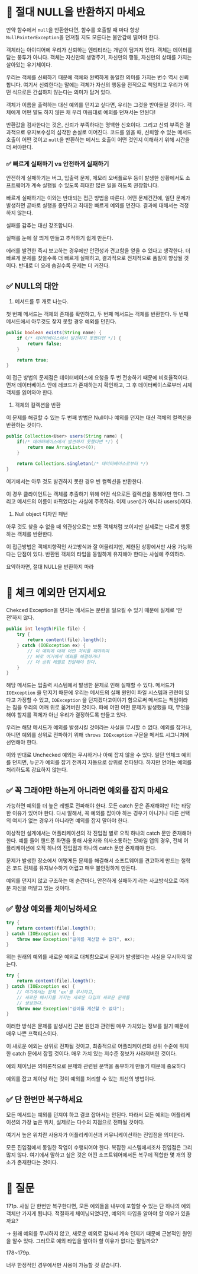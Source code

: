 # 📌 절대 NULL을 반환하지 마세요

만약 함수에서 `null`을 반환한다면, 함수를 호출할 때 마다 항상 `NullPointerException`을 던져질 지도 모른다는 불안감에 떨어야 한다.

객체라는 아이디어에 우리가 신뢰하는 엔티티라는 개념이 담겨져 있다. 객체는 데이터를 담는 봉투가 아니다. 객체는 자신만의 생명주기, 자신만의 행동, 자신만의 상태를 가지는 살아있는 유기체이다.

우리는 객체를 신뢰하기 때문에 객체와 완벽하게 동일한 의미를 가지는 변수 역시 신뢰합니다. 여기서 신뢰한다는 말에는 객체가 자신의 행동을 전적으로 책임지고 우리가 어떤 식으로든 간섭하지 않는다는 의미가 담겨 있다.

객체가 이름을 출력하는 대신 예외를 던지고 싶다면, 우리는 그것을 받아들일 것이다. 객체에게 어떤 말도 하지 않은 채 우리 마음대로 예외를 던져서는 안된다!

반환값을 검사한다는 것은, 신뢰가 부족하다는 명백한 신호이다. 그리고 신뢰 부족은 결과적으로 유지보수성의 심각한 손실로 이어진다. 코드를 읽을 때, 신뢰할 수 있는 메서드 호출이 어떤 것이고 `null`을 반환하는 메서드 호출이 어떤 것인지 이해하기 위해 시간을 더 써야한다.

### ✅ 빠르게 실패하기 vs 안전하게 실패하기

안전하게 실패하기는 버그, 입출력 문제, 메모리 오버플로우 등이 발생한 상황에서도 소프트웨어가 계속 실행될 수 있도록 최대한 많은 일을 하도록 권장합니다.

빠르게 실패하기는 이와는 반대되는 접근 방법을 따른다. 어떤 문제건간에, 일단 문제가 발생하면 곧바로 실행을 중단하고 최대한 빠르게 예외를 던진다. 결과에 대해서는 걱정하지 않는다.

실패를 감추는 대신 강조합니다.

실패를 눈에 잘 띄게 만들고 추적하기 쉽게 만든다.

에러를 발견한 즉시 보고하는 경우에만 안전성과 견고함을 얻을 수 있다고 생각한다. 더 빠르게 문제를 찾을수록 더 빠르게 실패하고, 결과적으로 전체적으로 품질이 향상될 것이다. 반대로 더 오래 숨길수록 문제는 더 커진다.

## ✅ NULL의 대안

1. 메서드를 두 개로 나눈다.

첫 번째 메서드는 객체의 존재를 확인하고, 두 번째 메서드는 객체를 반환한다. 두 번째 메서드에서 아무것도 찾지 못할 경우 예외를 던진다.

```java
public boolean exists(String name) {
	if (/* 데이터베이스에서 발견하지 못했다면 */) {
		return false;
	}

	return true;
}
```

이 접근 방법의 문제점은 데이터베이스에 요청을 두 번 전송하기 때문에 비효율적이다. 먼저 데이터베이스 안에 레코드가 존재하는지 확인하고, 그 후 데이터베이스로부터 시제 객체를 읽어와야 한다.

1. 객체의 컬렉션을 반환

이 문제를 해결할 수 있는 두 번째 방법은 Null이나 예외를 던지는 대신 객체의 컬렉션을 반환하는 것이다.

```java
public Collection<User> users(String name) {
	if(/* 데이터베이스에서 발견하지 못했다면 */) {
		return new ArrayList<>(0);
	}

	return Collections.singleton(/* 데이터베이스로부터 */)
}
```

여기에서는 아무 것도 발견하지 못한 경우 빈 컬렉션을 반환한다.

이 경우 클라이언트는 객체를 추출하기 위해 어떤 식으로든 컬렉션을 통해야만 한다. 그리고 메서드의 이름이 바뀌었다는 사실에 주목하라. 이제 user()가 아니라 users()이다.

1. Null object 디자인 패턴

아무 것도 찾을 수 없을 때 외관상으로는 보통 객체처럼 보이지만 실제로는 다르게 행동하는 객체를 반환한다.

이 접근방법은 객체지향적인 사고방식과 잘 어울리지만, 제한된 상황에서만 사용 가능하다는 단점이 있다. 반환된 객체의 타입을 동일하게 유지해야 한다는 사실에 주의하라.

요약하자면, 절대 NULL을 반환하지 마라

# 📌 체크 예외만 던지세요

Chekced Exception을 던지는 메서드는 분란을 일으킬 수 있기 때문에 실제로 ‘안전’하지 않다.

```java
public int length(File file) {
	try {
		return content(file).length();
	} catch (IOException ex) {
		// 이 예외에 대해 어떤 처리를 해야하며
		// 바로 여기에서 예외를 해결하거나
		// 더 상위 레벨로 전달해야 한다.
	}
}
```

해당 메서드는 입출력 시스템에서 발생한 문제로 인해 실패할 수 있다. 메서드가 `IOException` 을 던지기 때문에 우리는 메서드의 실패 원인이 파일 시스템과 관련이 있다고 가정할 수 있고, `IOException` 을 던지겠다고이야기 함으로써 메서드는 책임이라는 짐을 우리의 어깨 위로 옮겨버린 것이다. 파에 어떤 어떤 문제가 발생했을 때, 무엇을 해야 할지를 객체가 아닌 우리가 결정하도록 만들고 있다.

우리는 해당 메서드가 예외를 발생시킬 것이라는 사실을 무시할 수 없다. 예외를 잡거나, 아니면 예외를 상위로 전파하기 위해 `throws IOException` 구문을 메서드 시그니처에 선언해야 한다.

이와 반대로 Unchecked 예외는 무시하거나 아예 잡지 않을 수 있다. 일단 언체크 예외를 던지면, 누군가 예외를 잡기 전까지 자동으로 상위로 전파된다. 하지만 언어는 예외를 처리하도록 강요하지 않는다.

## ✅ 꼭 그래야만 하는게 아니라면 예외를 잡지 마세요

가능하면 예외를 더 높은 레벨로 전파해야 한다. 모든 catch 문은 존재해야만 하는 타당한 이유가 있어야 한다. 다시 말해서, 꼭 예외를 잡아야 하는 경우가 아니거나 다른 선택의 여지가 없는 경우가 아니라면 예외를 잡지 말아야 한다.

이상적인 설계에서는 어플리케이션의 각 진입점 별로 오직 하나의 catch 문만 존재해야 한다. 예를 들어 핸드폰 화면을 통해 사용자와 의사소통하는 모바일 앱의 경우, 전체 어플리케이션에 오직 하나의 진입점과 하나의 catch 문만 존재해야 한다.

문제가 발생한 장소에서 어떻게든 문제를 해결해서 소프트웨어를 견고하게 만드는 철학은 코드 전체를 유지보수하기 어렵고 매우 불안정하게 만든다.

예외를 던지지 않고 구조하는 매 순간마다, 안전하게 실패하기 라는 사고방식으로 여러분 자신을 떠맡고 있는 것이다.

## ✅ 항상 예외를 체이닝하세요

```java
try {
	return content(file).length();
} catch (IOException ex) {
	throw new Exception("길이를 계산할 수 없다", ex);
}
```

위는 원래의 예외를 새로운 예외로 대체함으로써 문제가 발생했다는 사실을 무시하지 않는다.

```java
try {
	return content(file).length();
} catch (IOException ex) {
	// 여기에서는 문제 'ex'를 무시하고,
	// 새로운 메시지를 가지는 새로운 타입의 새로운 문제를
	// 생성한다.
	throw new Exception("길이를 계산할 수 없다");
}
```

이러한 방식은 문제를 발생시킨 근본 원인과 관련된 매우 가치있는 정보를 잃기 때문에 매우 나쁜 프랙티스이다.

이 새로운 예외는 상위로 전파될 것이고, 최종적으로 어플리케이션의 상위 수준에 위치한 catch 문에서 잡힐 것이다. 매우 가치 있는 저수준 정보가 사라져버린 것이다.

예외 체이닝은 의미론적으로 문제와 관련된 문맥을 풍부하게 만들기 때문에 중요하다

예외를 잡고 체이닝 하는 것이 예외를 처리할 수 있는 최선의 방법이다.

## ✅ 단 한번만 복구하세요

모든 메서드는 예외를 던져야 하고 결코 잡아서는 안된다. 따라서 모든 예외는 어플리케이션의 가장 높은 위치, 실제로는 다수의 지점으로 전파될 것이다.

여기서 높은 위치란 사용자가 어플리케이션과 커뮤니케이션하는 진입점을 의미한다.

모든 진입점에서 동일한 작업이 수행되어야 한다. 복잡한 시스템에서조차 진입점은 그리 많지 않다. 여기에서 말하고 싶은 것은 어떤 소프트웨어에서든 복구에 적합한 몇 개의 장소가 존재한다는 것이다.

# 📌 질문

171p. 사실 단 한번만 복구한다면, 모든 예외들을 내부에 포함할 수 있는 단 하나의 예외 객체만 가지게 됩니다. 적절하게 체이닝되었다면, 예외의 타입을 알아야 할 이유가 있을까요?

→ 원래 예외를 무시하지 않고, 새로운 예외로 감싸서 계속 던지기 때문에 근본적인 원인을 알수 있다. 그러므로 예외 타입을 알아야 할 이유가 없다는 말일까요?

178~179p.

너무 한정적인 경우에서만 사용이 가능할 것 같습니다.

